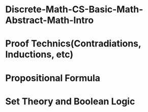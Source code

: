 # Discrete-Math-CS-Basic-Math-Abstract-Math-Intro
# Proof Technics(Contradiations, Inductions, etc)
# Propositional Formula
# Set Theory and Boolean Logic
